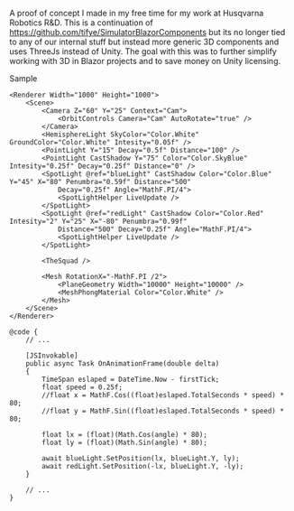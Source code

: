 A proof of concept I made in my free time for my work at Husqvarna Robotics R&D. This is a continuation of https://github.com/tifye/SimulatorBlazorComponents but its no longer tied to any of our internal stuff but instead more generic 3D components and uses ThreeJs instead of Unity. The goal with this was to further simplify working with 3D in Blazor projects and to save money on Unity licensing.

Sample
```razor
<Renderer Width="1000" Height="1000">
    <Scene>
        <Camera Z="60" Y="25" Context="Cam">
            <OrbitControls Camera="Cam" AutoRotate="true" />
        </Camera>
        <HemisphereLight SkyColor="Color.White" GroundColor="Color.White" Intesity="0.05f" />
        <PointLight Y="15" Decay="0.5f" Distance="100" />
        <PointLight CastShadow Y="75" Color="Color.SkyBlue" Intesity="0.25f" Decay="0.25f" Distance="0" />
        <SpotLight @ref="blueLight" CastShadow Color="Color.Blue" Y="45" X="80" Penumbra="0.59f" Distance="500"
            Decay="0.25f" Angle="MathF.PI/4">
            <SpotLightHelper LiveUpdate />
        </SpotLight>
        <SpotLight @ref="redLight" CastShadow Color="Color.Red" Intesity="2" Y="25" X="-80" Penumbra="0.99f"
            Distance="500" Decay="0.25f" Angle="MathF.PI/4">
            <SpotLightHelper LiveUpdate />
        </SpotLight>

        <TheSquad />

        <Mesh RotationX="-MathF.PI /2">
            <PlaneGeometry Width="10000" Height="10000" />
            <MeshPhongMaterial Color="Color.White" />
        </Mesh>
    </Scene>
</Renderer>

@code {
    // ...

    [JSInvokable]
    public async Task OnAnimationFrame(double delta)
    {
        TimeSpan eslaped = DateTime.Now - firstTick;
        float speed = 0.25f;
        //float x = MathF.Cos((float)eslaped.TotalSeconds * speed) * 80;
        //float y = MathF.Sin((float)eslaped.TotalSeconds * speed) * 80;

        float lx = (float)(Math.Cos(angle) * 80);
        float ly = (float)(Math.Sin(angle) * 80);

        await blueLight.SetPosition(lx, blueLight.Y, ly);
        await redLight.SetPosition(-lx, blueLight.Y, -ly);
    }

    // ...
}
```
